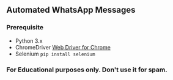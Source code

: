 ## Automated WhatsApp Messages
### Prerequisite
- Python 3.x
- ChromeDriver [Web Driver for Chrome](http://chromedriver.chromium.org/downloads)
- Selenium `pip install selenium`

### For Educational purposes only. Don't use it for spam.
